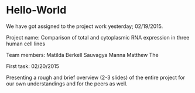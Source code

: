# Hello-World


We have got assigned to the project work yesterday; 02/19/2015.

Project name: Comparison of total and cytoplasmic RNA expression in three human cell lines

Team members: 
Matilda Berkell
Sauvagya Manna
Matthew The

First task: 02/20/2015

Presenting a rough and brief overview (2-3 slides) of the entire project for our own understandings and for the peers as well.
